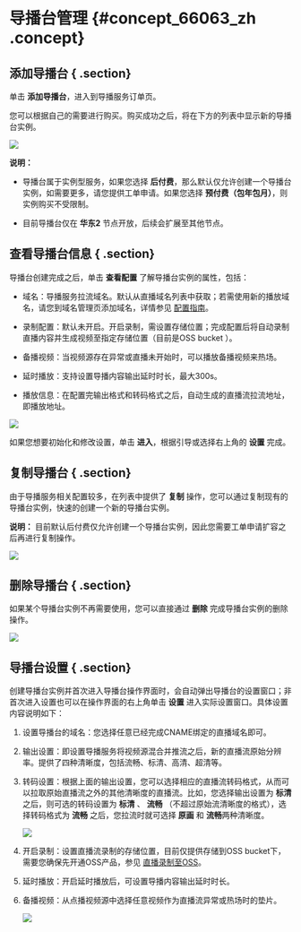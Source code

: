# 导播台管理 {#concept_66063_zh .concept}

## 添加导播台 { .section}

单击 **添加导播台**，进入到导播服务订单页。

您可以根据自己的需要进行购买。购买成功之后，将在下方的列表中显示新的导播台实例。

![](http://docs-aliyun.cn-hangzhou.oss.aliyun-inc.com/assets/pic/66063/cn_zh/1516787969491/002.png)

**说明：** 

-   导播台属于实例型服务，如果您选择 **后付费**，那么默认仅允许创建一个导播台实例，如需要更多，请您提供工单申请。如果您选择 **预付费（包年包月）**，则实例购买不受限制。

-   目前导播台仅在 **华东2** 节点开放，后续会扩展至其他节点。


## 查看导播台信息 { .section}

导播台创建完成之后，单击 **查看配置** 了解导播台实例的属性，包括：

-   域名：导播服务拉流域名。默认从直播域名列表中获取；若需使用新的播放域名，请您到域名管理页添加域名，详情参见 [配置指南]()。

-   录制配置：默认未开启。开启录制，需设置存储位置；完成配置后将自动录制直播内容并生成视频至指定存储位置（目前是OSS bucket ）。

-   备播视频：当视频源存在异常或直播未开始时，可以播放备播视频来热场。

-   延时播放：支持设置导播内容输出延时时长，最大300s。

-   播放信息：在配置完输出格式和转码格式之后，自动生成的直播流拉流地址，即播放地址。


![](http://docs-aliyun.cn-hangzhou.oss.aliyun-inc.com/assets/pic/66063/cn_zh/1516862174534/004.png)

如果您想要初始化和修改设置，单击 **进入**，根据引导或选择右上角的 **设置** 完成。

## 复制导播台 { .section}

由于导播服务相关配置较多，在列表中提供了 **复制** 操作，您可以通过复制现有的导播台实例，快速的创建一个新的导播台实例。

**说明：** 目前默认后付费仅允许创建一个导播台实例，因此您需要工单申请扩容之后再进行复制操作。

![](http://docs-aliyun.cn-hangzhou.oss.aliyun-inc.com/assets/pic/66063/cn_zh/1516862470834/005.png)

## 删除导播台 { .section}

如果某个导播台实例不再需要使用，您可以直接通过 **删除** 完成导播台实例的删除操作。

![](http://docs-aliyun.cn-hangzhou.oss.aliyun-inc.com/assets/pic/66063/cn_zh/1516862640092/006.png)

## 导播台设置 { .section}

创建导播台实例并首次进入导播台操作界面时，会自动弹出导播台的设置窗口；非首次进入设置也可以在操作界面的右上角单击 **设置** 进入实际设置窗口。具体设置内容说明如下：

1.  设置导播台的域名：您选择任意已经完成CNAME绑定的直播域名即可。
2.  输出设置：即设置导播服务将视频源混合并推流之后，新的直播流原始分辨率。提供了四种清晰度，包括流畅、标清、高清、超清等。
3.  转码设置：根据上面的输出设置，您可以选择相应的直播流转码格式，从而可以拉取原始直播流之外的其他清晰度的直播流。比如，您选择输出设置为 **标清** 之后，则可选的转码设置为 **标清** 、 **流畅** （不超过原始流清晰度的格式），选择转码格式为 **流畅** 之后，您拉流时就可选择 **原画** 和 **流畅**两种清晰度。

    ![](http://docs-aliyun.cn-hangzhou.oss.aliyun-inc.com/assets/pic/66063/cn_zh/1516865782169/007.png)

4.  开启录制：设置直播流录制的存储位置，目前仅提供存储到OSS bucket下，需要您确保先开通OSS产品，参见 [直播录制至OSS]()。
5.  延时播放：开启延时播放后，可设置导播内容输出延时时长。
6.  备播视频：从点播视频源中选择任意视频作为直播流异常或热场时的垫片。

    ![](http://docs-aliyun.cn-hangzhou.oss.aliyun-inc.com/assets/pic/66063/cn_zh/1516866336504/008.png)


